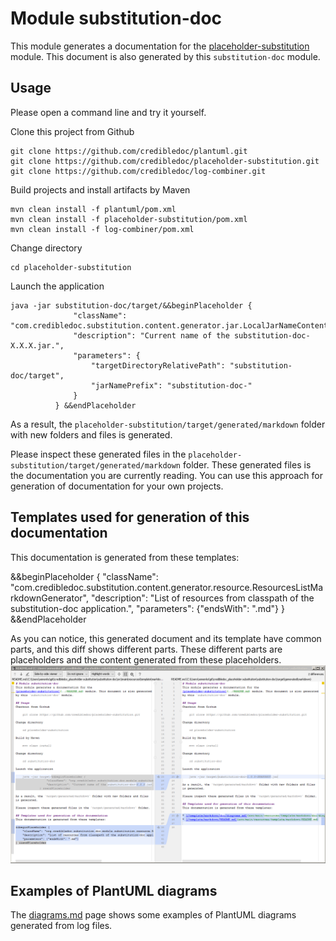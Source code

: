 # Module substitution-doc
This module generates a documentation for the
[placeholder-substitution](../README.md) module. This document is also generated
by this `substitution-doc` module.

## Usage
Please open a command line and try it yourself.

Clone this project from Github

    git clone https://github.com/credibledoc/plantuml.git
    git clone https://github.com/credibledoc/placeholder-substitution.git
    git clone https://github.com/credibledoc/log-combiner.git

Build projects and install artifacts by Maven
    
    mvn clean install -f plantuml/pom.xml
    mvn clean install -f placeholder-substitution/pom.xml
    mvn clean install -f log-combiner/pom.xml

Change directory
    
    cd placeholder-substitution
    
Launch the application

    java -jar substitution-doc/target/&&beginPlaceholder {
                  "className": "com.credibledoc.substitution.content.generator.jar.LocalJarNameContentGenerator",
                  "description": "Current name of the substitution-doc-X.X.X.jar.",
                  "parameters": {
                      "targetDirectoryRelativePath": "substitution-doc/target",
                      "jarNamePrefix": "substitution-doc-"
                  }
              } &&endPlaceholder

As a result, the `placeholder-substitution/target/generated/markdown` folder with new folders and files
is generated.

Please inspect these generated files in the `placeholder-substitution/target/generated/markdown` folder.
These generated files is the documentation you are currently reading. You can use
this approach for generation of documentation for your own projects.

## Templates used for generation of this documentation
This documentation is generated from these templates:

&&beginPlaceholder {
    "className": "com.credibledoc.substitution.content.generator.resource.ResourcesListMarkdownGenerator",
    "description": "List of resources from classpath of the substitution-doc application.",
    "parameters": {"endsWith": ".md"}
} &&endPlaceholder

As you can notice, this generated document and its template have common parts,
and this diff shows different parts. These different parts are placeholders and
the content generated from these placeholders.
![Image of differences between template and generated files](doc/img/diffBetweenTemplateAndGeneratedFiles.png)

## Examples of PlantUML diagrams

The [diagrams.md](doc/diagrams.md) page shows some examples of PlantUML diagrams
generated from log files.